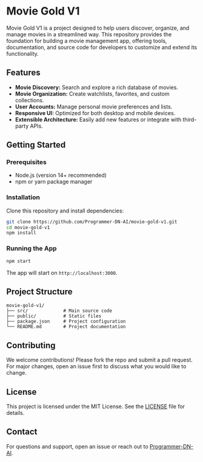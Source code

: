# Movie Gold V1

Movie Gold V1 is a project designed to help users discover, organize, and manage movies in a streamlined way. This repository provides the foundation for building a movie management app, offering tools, documentation, and source code for developers to customize and extend its functionality.

## Features

- **Movie Discovery:** Search and explore a rich database of movies.
- **Movie Organization:** Create watchlists, favorites, and custom collections.
- **User Accounts:** Manage personal movie preferences and lists.
- **Responsive UI:** Optimized for both desktop and mobile devices.
- **Extensible Architecture:** Easily add new features or integrate with third-party APIs.

## Getting Started

### Prerequisites

- Node.js (version 14+ recommended)
- npm or yarn package manager

### Installation

Clone this repository and install dependencies:

```bash
git clone https://github.com/Programmer-DN-AI/movie-gold-v1.git
cd movie-gold-v1
npm install
```

### Running the App

```bash
npm start
```

The app will start on `http://localhost:3000`.

## Project Structure

```
movie-gold-v1/
├── src/             # Main source code
├── public/          # Static files
├── package.json     # Project configuration
└── README.md        # Project documentation
```

## Contributing

We welcome contributions! Please fork the repo and submit a pull request. For major changes, open an issue first to discuss what you would like to change.

## License

This project is licensed under the MIT License. See the [LICENSE](LICENSE) file for details.

## Contact

For questions and support, open an issue or reach out to [Programmer-DN-AI](https://github.com/Programmer-DN-AI).
